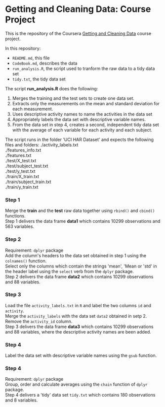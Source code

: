 # Getting and Cleaning Data: Course Project

This is the repository of the Coursera [Getting and Cleaning Data](https://www.coursera.org/course/getdata) course project.

In this repository:

* `README.md`, this file  
* `CodeBook.md`, describes the data  
* `run_analysis.R`, the script used to tranform the raw data to a tidy data set  
* `tidy.txt`, the tidy data set  

The script **run_analysis.R** does the following:

1. Merges the training and the test sets to create one data set.  
2. Extracts only the measurements on the mean and standard deviation for each measurement. 
3. Uses descriptive activity names to name the activities in the data set  
4. Appropriately labels the data set with descriptive variable names.   
5. From the data set in step 4, creates a second, independent tidy data set with the average of each variable for each activity and each subject.  

The script runs in the folder 'UCI HAR Dataset' and expects the following files and folders:
./activity_labels.txt	
./features_info.txt  
./features.txt  
./test/X_test.txt		  
./test/subject_test.txt	  
./test/y_test.txt  
./train/X_train.txt		  
./train/subject_train.txt	
./train/y_train.txt  

### Step 1 
Merge the **train** and the **test** raw data together using `rbind()` and `cbind()` functions.  
Step 1 delivers the data frame **data1** which contains 10299 observations and 563 variables.  

### Step 2  
Requirement: `dplyr` package  
Add the column's headers to the data set obtained in step 1 using the `colnames()` function.  
Select only the columns which contain the strings 'mean', 'Mean or 'std' in the header label using the `select` verb from the `dplyr` package.  
Step 2 delivers the data frame **data2** which contains 10299 observations and 88 variables.  

### Step 3  
Load the file `activity_labels.txt` in `R` and label the two columns `id` and `activity`.  
Merge the `activity_labels` with the data set `data2` obtained in setp 2.  
Remove the `activity_id` column.  
Step 3 delivers the data frame **data3** which contains 10299 observations and 88 variables, where the descriptive activity names are been added.

### Step 4  
Label the data set with descriptive variable names using the `gsub` function.  

### Step 4
Requirement: `dplyr` package  
Group, order and calculate averages using the `chain` function of `dplyr` package.  
Step 4 delivers a 'tidy' data set `tidy.txt` which contains 180 observations and 8 variables.  
